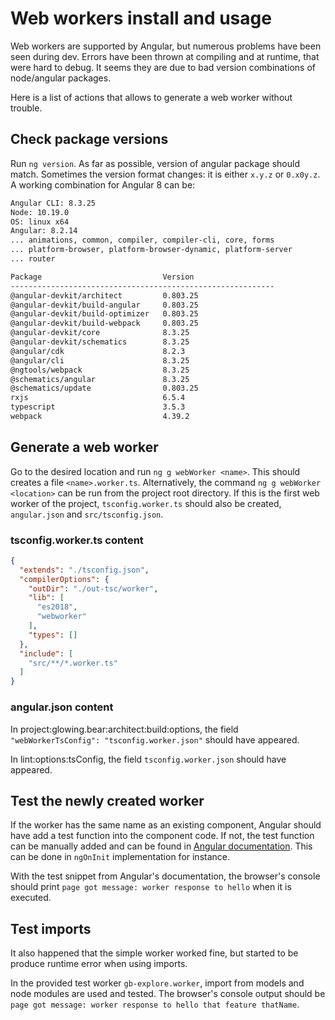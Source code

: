 # Web workers install and usage

Web workers are supported by Angular, but numerous problems have been seen during dev. Errors have been  thrown at compiling and at runtime, that were hard to debug. It seems they are due to bad version combinations of node/angular packages.

Here is a list of actions that allows to generate a web worker without trouble.

## Check package versions

Run `ng version`. As far as possible, version of angular package should match. Sometimes the version format changes: it is either `x.y.z` or `0.x0y.z`. A working combination for Angular 8 can be:

```sh
Angular CLI: 8.3.25
Node: 10.19.0
OS: linux x64
Angular: 8.2.14
... animations, common, compiler, compiler-cli, core, forms
... platform-browser, platform-browser-dynamic, platform-server
... router

Package                           Version
-----------------------------------------------------------
@angular-devkit/architect         0.803.25
@angular-devkit/build-angular     0.803.25
@angular-devkit/build-optimizer   0.803.25
@angular-devkit/build-webpack     0.803.25
@angular-devkit/core              8.3.25
@angular-devkit/schematics        8.3.25
@angular/cdk                      8.2.3
@angular/cli                      8.3.25
@ngtools/webpack                  8.3.25
@schematics/angular               8.3.25
@schematics/update                0.803.25
rxjs                              6.5.4
typescript                        3.5.3
webpack                           4.39.2
```

## Generate a web worker

Go to the desired location and run `ng g webWorker <name>`. This should creates a file `<name>.worker.ts`. Alternatively, the command `ng g webWorker <location>` can be run from the project root directory. If this is the first web worker of the project, `tsconfig.worker.ts` should also be created, `angular.json` and `src/tsconfig.json`.

### tsconfig.worker.ts content

```json
{
  "extends": "./tsconfig.json",
  "compilerOptions": {
    "outDir": "./out-tsc/worker",
    "lib": [
      "es2018",
      "webworker"
    ],
    "types": []
  },
  "include": [
    "src/**/*.worker.ts"
  ]
}
```

### angular.json content

In project:glowing.bear:architect:build:options, the field `"webWorkerTsConfig": "tsconfig.worker.json"` should have appeared.

In lint:options:tsConfig, the field `tsconfig.worker.json` should have appeared.

## Test the newly created worker

If the worker has the same name as an existing component, Angular should have add a test function into the component code. If not, the test function can be manually added and can be found in [Angular documentation](https://v8.angular.io/guide/web-worker). This can be done in `ngOnInit` implementation for instance.

With the test snippet from Angular's documentation, the browser's console should print `page got message: worker response to hello` when it is executed.

## Test imports

It also happened that the simple worker worked fine, but started to be produce runtime error when using imports.

In the provided test worker `gb-explore.worker`, import from models and node modules are used and tested. The browser's console output should be `page got message: worker response to hello that feature thatName`.
